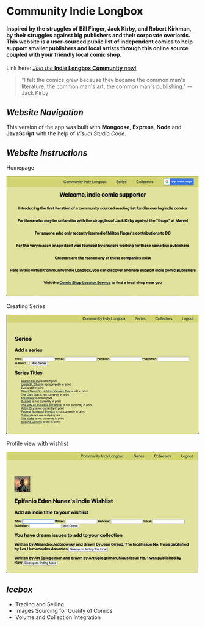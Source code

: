 # **Community Indie Longbox**
 
 
 #### Inspired by the struggles of Bill Finger, Jack Kirby, and Robert Kirkman, by their struggles against big publishers and their corporate overlords. This website is a user-sourced public list of independent comics to help support smaller publishers and local artists through this online source coupled with your friendly local comic shop.

 Link here:
 [_Join the_ **Indie Longbox Community** _now_!](https://indy-longbox.herokuapp.com/)
 >"I felt the comics grew because they became the common man's literature, the common man's art, the common man's publishing." -- Jack Kirby



 ## _Website Navigation_

This version of the app was built with **Mongoose**, **Express**, **Node** and **JavaScript** with the help of _Visual Studio Code_.

## _Website Instructions_

Homepage 

![Screenshot One](images/Homepage.png)

Creating Series

![Screenshot Two](images/Series.png)

Profile view with wishlist

![Screenshot Three](images/Wishlist.png)
 
 ## _Icebox_

 * Trading and Selling
 * Images Sourcing for Quality of Comics
 * Volume and Collection Integration